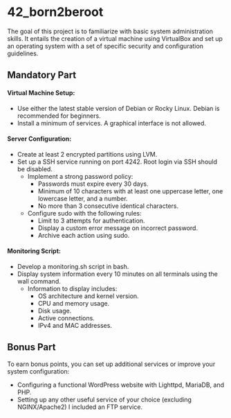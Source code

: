 # 42_born2beroot

The goal of this project is to familiarize with basic system administration skills. It entails the creation of a virtual machine using VirtualBox and set up an operating system with a set of specific security and configuration guidelines.

## Mandatory Part

#### Virtual Machine Setup:</br>
  - Use either the latest stable version of Debian or Rocky Linux. Debian is recommended for beginners.</br>
  - Install a minimum of services. A graphical interface is not allowed.

#### Server Configuration:</br>
  - Create at least 2 encrypted partitions using LVM.</br>
  - Set up a SSH service running on port 4242. Root login via SSH should be disabled.</br>
    - Implement a strong password policy:</br>
      - Passwords must expire every 30 days.</br>
      - Minimum of 10 characters with at least one uppercase letter, one lowercase letter, and a number.</br>
      - No more than 3 consecutive identical characters.</br>
    - Configure sudo with the following rules:</br>
      - Limit to 3 attempts for authentication.</br>
      - Display a custom error message on incorrect password.</br>
      - Archive each action using sudo.</br>

#### Monitoring Script:
  - Develop a monitoring.sh script in bash.
  - Display system information every 10 minutes on all terminals using the wall command.
    - Information to display includes:
      - OS architecture and kernel version.
      - CPU and memory usage.
      - Disk usage.
      - Active connections.
      - IPv4 and MAC addresses.

## Bonus Part
To earn bonus points, you can set up additional services or improve your system configuration:
  - Configuring a functional WordPress website with Lighttpd, MariaDB, and PHP.
  - Setting up any other useful service of your choice (excluding NGINX/Apache2) I included an FTP service.
